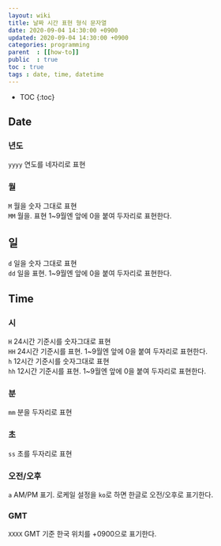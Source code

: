 ```yaml
---
layout: wiki
title: 날짜 시간 표현 형식 문자열
date: 2020-09-04 14:30:00 +0900
updated: 2020-09-04 14:30:00 +0900
categories: programming 
parent  : [[how-to]]
public  : true
toc : true
tags : date, time, datetime
---
```

* TOC
{:toc}

## Date
### 년도
`yyyy` 연도를 네자리로 표현

### 월
`M` 월을 숫자 그대로 표현  
`MM` 월을. 표현 1~9월엔 앞에 0을 붙여 두자리로 표현한다.

## 일
`d` 일을 숫자 그대로 표현  
`dd` 일을 표현. 1~9월엔 앞에 0을 붙여 두자리로 표현한다.


## Time
### 시
`H` 24시간 기준시를 숫자그대로 표현  
`HH` 24시간 기준시를 표현. 1~9월엔 앞에 0을 붙여 두자리로 표현한다.  
`h` 12시간 기준시를 숫자그대로 표현  
`hh` 12시간 기준시를 표현. 1~9월엔 앞에 0을 붙여 두자리로 표현한다.

### 분
`mm` 분을 두자리로 표현

### 초
`ss` 초를 두자리로 표현

### 오전/오후
`a` AM/PM 표기. 로케일 설정을 `ko`로 하면 한글로 오전/오후로 표기한다.

### GMT
`XXXX` GMT 기준 한국 위치를 +0900으로 표기한다.
